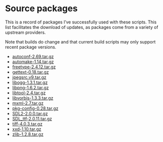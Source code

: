# Source packages

This is a record of packages I’ve successfully used with these scripts. This list facilitates the download of updates, as packages come from a variety of upstream providers.

Note that builds do change and that current build scripts may only support recent package versions.

- [autoconf-2.69.tar.gz](http://gnu.mirrorcatalogs.com/autoconf/autoconf-2.69.tar.gz)
- [automake-1.14.tar.gz](http://gnu.mirrorcatalogs.com/automake/automake-1.14.tar.gz)
- [freetype-2.4.12.tar.gz](http://download.savannah.gnu.org/releases/freetype/freetype-2.4.12.tar.gz)
- [gettext-0.18.tar.gz](http://gnu.mirrorcatalogs.com/gettext/gettext-0.18.tar.gz)
- [jpegsrc.v9.tar.gz](http://www.ijg.org/files/jpegsrc.v9.tar.gz)
- [libogg-1.3.1.tar.gz](http://downloads.xiph.org/releases/ogg/libogg-1.3.1.tar.gz)
- [libpng-1.6.2.tar.gz](http://downloads.sourceforge.net/project/libpng/libpng16/older-releases/1.6.2/libpng-1.6.2.tar.gz)
- [libtool-2.4.tar.gz](http://gnu.mirrorcatalogs.com/libtool/libtool-2.4.tar.gz)
- [libvorbis-1.3.3.tar.gz](http://downloads.xiph.org/releases/vorbis/libvorbis-1.3.3.tar.gz)
- [mxml-2.7.tar.gz](http://www.msweet.org/files/project3/mxml-2.7.tar.gz)
- [pkg-config-0.28.tar.gz](http://pkgconfig.freedesktop.org/releases/pkg-config-0.28.tar.gz)
- [SDL2-2.0.0.tar.gz](http://www.libsdl.org/tmp/release/SDL2-2.0.0.tar.gz)
- [SDL_ttf-2.0.11.tar.gz](http://www.libsdl.org/projects/SDL_ttf/release/SDL_ttf-2.0.11.tar.gz)
- [tiff-4.0.3.tar.gz](http://download.osgeo.org/libtiff/tiff-4.0.3.tar.gz)
- [xxd-1.10.tar.gz](ftp://ftp.uni-erlangen.de/pub/utilities/etc/xxd-1.10.tar.gz)
- [zlib-1.2.8.tar.gz](http://zlib.net/zlib-1.2.8.tar.gz)
